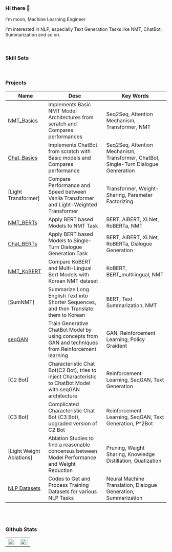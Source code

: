 ### Hi there 👋
I'm moon, Machine Learning Engineer

I'm interested in NLP, especially Text Generation Tasks like NMT, ChatBot, Summarization and so on.

<br>

### Skill Sets



<br>



### Projects
| **Name** | **Desc** | **Key Words** |
|------|------|--------|
| [NMT_Basics](https://github.com/moon23k/NMT_Basics) | Implements Basic NMT Model Architectures from scratch and Compares performances | Seq2Seq, Attention Mechanism, Transformer, NMT  |
| [Chat_Basics](https://github.com/moon23k/Chat_Basics) | Implements ChatBot from scratch with Basic models and Compares performance | Seq2Seq, Attention Mechanism, Transformer, ChatBot, Single-Turn Dialogue Genreration |
| [Light Transformer] | Compare Performance and Speed between Vanila Transformer and Light-Weighted Transformer | Transformer, Weight-Sharing, Parameter Factorizing |
| [NMT_BERTs](https://github.com/moon23k/NMT_Bert) | Apply BERT based Models to NMT Task | BERT, AlBERT, XLNet, RoBERTa, NMT |
| [Chat_BERTs](https://github.com/moon23k/NMT_Bert) | Apply BERT based Models to Single-Turn Dialogue Generation Task | BERT, AlBERT, XLNet, RoBERTa, Dialogue Generation |
| [NMT_KoBERT](https://github.com/moon23k/NMT_KoBERT) | Compare KoBERT and Multi-Lingual Bert Models with Korean NMT dataset | KoBERT, BERT_multilingual, NMT |
| [SumNMT] | Summarize Long English Text into Shorter Sequences, and then Translate them to Korean | BERT, Text Summarization, NMT |
| [seqGAN](https://github.com/moon23k/seqGAN) | Train Generative ChatBot Model by using concepts from GAN and techniques from Reinforcement learning | GAN, Reinforcement Learning, Policy Graident |
| [C2 Bot] | Characteristic Chat Bot(C2 Bot), tries to inject Characteristic to ChatBot Model with seqGAN architecture | Reinforcement Learning, SeqGAN, Text Generation |
| [C3 Bot] | Complicated Characteristic Chat Bot (C3 Bot), upgraded version of C2 Bot | Reinforcement Learning, SeqGAN, Text Generation, P^2Bot |
| [Light Weight Ablations] | Ablation Studies to find a reasonable concensus between Model Performance and Weight Reduction | Pruning, Weight Sharing, Knowledge Distillation, Quatization |
| [NLP Datasets](https://github.com/moon23k/NLP_datasets) | Codes to Get and Process Training Datasets for various NLP Tasks | Neural Machine Translation, Dialogue Generation, Summarization |

<br>


<br>

### Github Stats  
<table><tr><td valign="top" width="50%">

<img src="https://github-readme-stats.vercel.app/api?username=moon23k&show_icons=true&count_private=true&hide_border=true" align="left" style="width: 100%" />

</td><td valign="top" width="50%">
  
<img src="https://github-readme-stats.vercel.app/api/top-langs/?username=moon23k&hide_border=true&layout=compact" align="left" style="width: 100%" />

</td></tr></table>  
